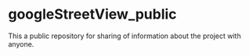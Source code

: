 # googleStreetView_public
This a public repository for sharing of information about the project with anyone.
